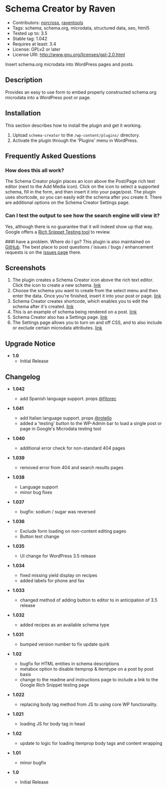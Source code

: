 Schema Creator by Raven
========================
- Contributors: [norcross](https://github.com/norcross), [raventools](https://github.com/raventools)
- Tags: schema, schema.org, microdata, structured data, seo, html5
- Tested up to: 3.5
- Stable tag: 1.042
- Requires at least: 3.4
- License: GPLv2 or later
- License URI: http://www.gnu.org/licenses/gpl-2.0.html

Insert schema.org microdata into WordPress pages and posts.

Description
--------------
Provides an easy to use form to embed properly constructed schema.org microdata into a WordPress post or page.

Installation
--------------
This section describes how to install the plugin and get it working.

1. Upload `schema-creator` to the `/wp-content/plugins/` directory.
2. Activate the plugin through the 'Plugins' menu in WordPress.

Frequently Asked Questions
--------------------------
### How does this all work?
The Schema Creator plugin places an icon above the Post/Page rich text editor (next to the Add Media icon). Click on the icon to select a supported schema, fill in the form, and then insert it into your page/post. The plugin uses shortcode, so you can easily edit the schema after you create it. There are additional options on the Schema Creator Settings page.

### Can I test the output to see how the search engine will view it?
Yes, although there is no guarantee that it will indeed show up that way. Google offers a [Rich Snippet Testing tool](http://www.google.com/webmasters/tools/richsnippets/ "Google Rich Snippet Test") to review.

###I have a problem. Where do I go?
This plugin is also maintained on [GitHub](https://github.com/norcross/schema-creator/ "Schema Creator on GitHub"). The best place to post questions / issues / bugs / enhancement requests is on the [issues page](https://github.com/norcross/schema-creator/issues "Issues page for Schema Creator on GitHub") there.

Screenshots
--------------------------

1. The plugin creates a Schema Creator icon above the rich text editor. Click the icon to create a new schema. [link](https://github.com/norcross/schema-creator/blob/master/screenshot-1.png)
2. Choose the schema you want to create from the select menu and then enter the data. Once you're finished, insert it into your post or page. [link](https://github.com/norcross/schema-creator/blob/master/screenshot-2.png)
3. Schema Creator creates shortcode, which enables you to edit the schema after it's created. [link](https://github.com/norcross/schema-creator/blob/master/screenshot-3.png)
4. This is an example of schema being rendered on a post. [link](https://github.com/norcross/schema-creator/blob/master/screenshot-4.png)
5. Schema Creator also has a Settings page. [link](https://github.com/norcross/schema-creator/blob/master/screenshot-5.png)
6. The Settings page allows you to turn on and off CSS, and to also include or exclude certain microdata attributes. [link](https://github.com/norcross/schema-creator/blob/master/screenshot-6.png)

Upgrade Notice
--------------
- **1.0**
  * Initial Release

Changelog
---------------

- **1.042**
  * add Spanish language support. props [@fitorec](https://github.com/fitorec)

- **1.041**
  * add Italian language support. props [@rotello](https://github.com/rotello)
  * added a 'testing' button to the WP-Admin bar to load a single post or page in Google's Microdata testing tool

- **1.040**
  * additional error check for non-standard 404 pages

- **1.039**
  * removed error from 404 and search results pages

- **1.038**
  * Language support
  * minor bug fixes

- **1.037**
  * bugfix: sodium / sugar was reversed

- **1.036**
  * Exclude form loading on non-content editing pages
  * Button text change

- **1.035**
  * UI change for WordPress 3.5 release

- **1.034**
  * fixed missing yield display on recipes
  * added labels for phone and fax

- **1.033**
  * changed method of adding button to editor to in anticipation of 3.5 release

- **1.032**
  * added recipes as an available schema type

- **1.031**
  * bumped version number to fix update quirk

- **1.02**
  * bugfix for HTML entities in schema descriptions
  * metabox option to disable itemprop & itemtype on a post by post basis
  * change to the readme and instructions page to include a link to the Google Rich Snippet testing page

- **1.022**
  * replacing body tag method from JS to using core WP functionality.

- **1.021**
  * loading JS for body tag in head

- **1.02**
  * update to logic for loading itemprop body tags and content wrapping

- **1.01**
  * minor bugfix

- **1.0**
  * Initial Release

